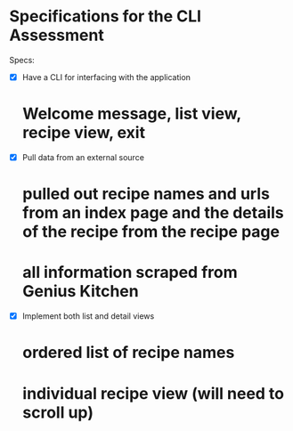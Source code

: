 # Specifications for the CLI Assessment

Specs:
- [x] Have a CLI for interfacing with the application
  # Welcome message, list view, recipe view, exit
- [x] Pull data from an external source
  # pulled out recipe names and urls from an index page and the details of the recipe from the recipe page
  # all information scraped from Genius Kitchen
- [x] Implement both list and detail views
  # ordered list of recipe names
  # individual recipe view (will need to scroll up)
